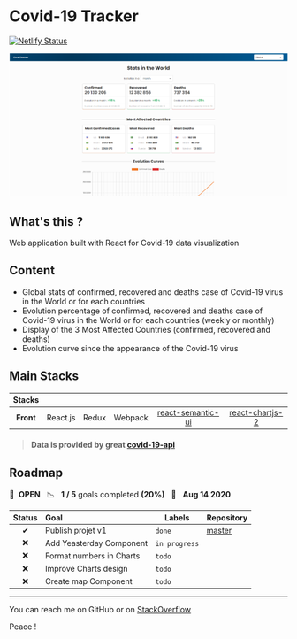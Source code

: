 # Covid-19 Tracker

[![Netlify Status](https://api.netlify.com/api/v1/badges/bd5bd5b5-b5c9-4a78-aa26-703b1ab0310b/deploy-status)](https://app.netlify.com/sites/covid-trackerz/deploys)

![alt Gif du projet InspiQuotesv2](src/public/assets/img/covid-tracker.png)

## What's this ?
Web application built with React for Covid-19 data visualization

## Content
* Global stats of confirmed, recovered and deaths case of Covid-19 virus in the World or for each countries
* Evolution percentage of confirmed, recovered and deaths case of Covid-19 virus in the World or for each countries (weekly or monthly)
* Display of the 3 Most Affected Countries (confirmed, recovered and deaths)
* Evolution curve since the appearance of the Covid-19 virus

## Main Stacks
| Stacks    |            |          |         |                                                     |                                                                         |
|:---------:|:----------:|:--------:|:-------:|:---------------------------------------------------:|:-----------------------------------------------------------------------:|
| **Front** | React.js   | Redux    | Webpack | [react-semantic-ui](https://react.semantic-ui.com/) |[react-chartjs-2](https://github.com/jerairrest/react-chartjs-2)         |


> #### Data is provided by great [covid-19-api](https://github.com/mathdroid/covid-19-api)

## Roadmap

🚀 &nbsp;**OPEN** &nbsp;&nbsp;📉 &nbsp;&nbsp;**1 / 5** goals completed **(20%)** &nbsp;&nbsp;📅 &nbsp;&nbsp;**Aug 14 2020**

| Status | Goal | Labels | Repository |
| :---: | :--- | --- | --- |
| ✔  | Publish projet v1         | `done`        | [master](https://github.com/MkDs17/CovidTracker/tree/master) |
| ❌ | Add Yeasterday Component  | `in progress` |                                                              |
| ❌ | Format numbers in Charts  | `todo`        |                                                              |
| ❌ | Improve Charts design     | `todo`        |                                                              |
| ❌ | Create map Component      | `todo`        |                                                              |

---------------- 

You can reach me on GitHub or on [StackOverflow](https://stackoverflow.com/users/13077371/mkds17)

Peace ! 
